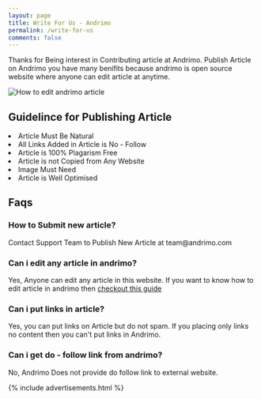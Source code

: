 ```yaml
---
layout: page
title: Write For Us - Andrimo
permalink: /write-for-us
comments: false
---  
```


<div class="row justify-content-between">
<div class="col-md-8 pr-5">  

<p> Thanks for Being interest in Contributing article at Andrimo. Publish Article on Andrimo you have many benifits because andrimo is open source website where anyone can edit article at anytime. </p>

<p class="mb-5"><img class="shadow-lg" src="{{site.baseurl}}/assets/images/edit-andrimo-article.png" alt="How to edit andrimo article" /></p>

<h2> Guidelince for Publishing Article </h2>

<li> Article Must Be Natural </li>
<li> All Links Added in Article is No - Follow </li>
<li> Article is 100% Plagarism Free </li>
<li> Article is not Copied from Any Website </li>
<li> Image Must Need </li>
<li> Article is Well Optimised </li>


<h2> Faqs </h2>

<h3> How to Submit new article? </h3>

<p> Contact Support Team to Publish New Article at team@andrimo.com </p>

<h3> Can i edit any article in andrimo? </h3>

<p> Yes, Anyone can edit any article in this website. If you want to know how to edit article in andrimo then <a href="https://www.andrimo.com/edit-andrimo-article"> checkout this guide </a> </p>
  
<h3> Can i put links in article? </h3>

<p> Yes, you can put links on Article but do not spam. If you placing only links no content then you can't put links in Andrimo. </p>

<h3> Can i get do - follow link from andrimo? </h3>

<p> No, Andrimo Does not provide do follow link to external website. </p>

</div>

<div class="col-md-4">
    
<div class="sticky-top sticky-top-80">

{% include advertisements.html %}

</div>
</div>
</div>



